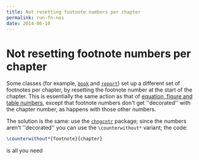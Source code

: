 ```yaml
---
title: Not resetting footnote numbers per chapter
permalink: run-fn-nos
date: 2014-06-10
---
```

# Not resetting footnote numbers per chapter




Some classes (for example, [`book`](https://ctan.org/pkg/book) and [`report`](https://ctan.org/pkg/report)) set up a
different set of footnotes per chapter, by resetting the footnote
number at the start of the chapter.  This is essentially the same
action as that of 
[equation, figure and table numbers](FAQ-running-nos.md),
except that footnote numbers don't get ''decorated'' with the chapter
number, as happens with those other numbers.


The solution is the same: use the [`chngcntr`](https://ctan.org/pkg/chngcntr) package; since the
numbers aren't ''decorated'' you can use the `\counterwithout*`
variant; the code:
```latex
\counterwithout*{footnote}{chapter}
```
is all you need








